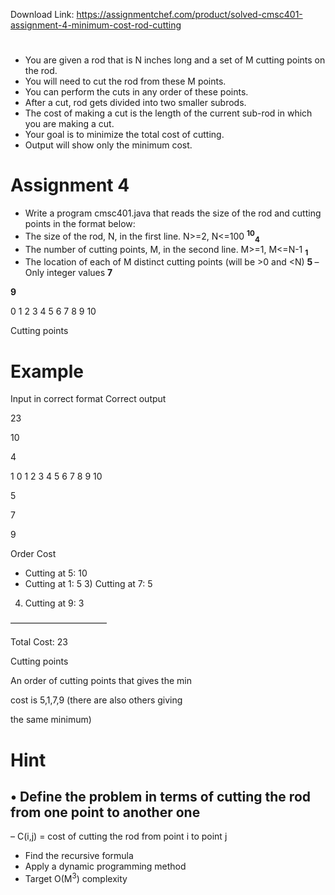 Download Link: https://assignmentchef.com/product/solved-cmsc401-assignment-4-minimum-cost-rod-cutting
<br>
<h1></h1>

<ul>

 <li>You are given a rod that is N inches long and a set of M cutting points on the rod.</li>

 <li>You will need to cut the rod from these M points.</li>

 <li>You can perform the cuts in any order of these points.</li>

 <li>After a cut, rod gets divided into two smaller subrods.</li>

 <li>The cost of making a cut is the length of the current sub-rod in which you are making a cut.</li>

 <li>Your goal is to minimize the total cost of cutting.</li>

 <li>Output will show only the minimum cost.</li>

</ul>

<h1>Assignment 4</h1>

<ul>

 <li>Write a program cmsc401.java that reads the size of the rod and cutting points in the format below:</li>

 <li>The size of the rod, N, in the first line. N&gt;=2, N&lt;=100 <strong><sup>10</sup></strong><strong><sub>4</sub></strong></li>

 <li>The number of cutting points, M, in the second line. M&gt;=1, M&lt;=N-1 <strong><sub>1</sub></strong></li>

 <li>The location of each of M distinct cutting points (will be &gt;0 and &lt;N) <strong>5 </strong>– Only integer values <strong>7</strong></li>

</ul>

<strong>9</strong>

0         1         2           3         4         5          6         7           8         9        10

Cutting points

<h1>Example</h1>

Input in correct format       Correct output

23

10

4

1             0         1         2           3         4         5          6        7                 8                                         9        10

5

7

9




Order                     Cost

<ul>

 <li>Cutting at 5: 10</li>

 <li>Cutting at 1: 5 3) Cutting at 7:   5</li>

</ul>

4) Cutting at 9:                   3

———————————

Total Cost:                        23

Cutting points

An order of cutting points that gives the min

cost is 5,1,7,9 (there are also others giving

the same minimum)




<h1>Hint</h1>

<h2>• Define the problem in terms of cutting the rod from one point to another one</h2>

– C(i,j) = cost of cutting the rod from point i to point j

<ul>

 <li>Find the recursive formula</li>

 <li>Apply a dynamic programming method</li>

 <li>Target O(M<sup>3</sup>) complexity</li>

</ul>
